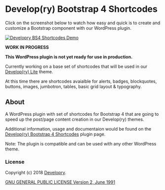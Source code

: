 # Develop(ry) Bootstrap 4 Shortcodes

Click on the screenshot below to watch how easy and quick is to create and customize a Bootstrap component with our WordPress plugin.

[![Developry BS4 Shortcodes Demo](https://img.youtube.com/vi/THj-cLl60AM/0.jpg)](https://www.youtube.com/watch?v=THj-cLl60AM)

**WORK IN PROGRESS**

**This WordPress plugin is not yet ready for use in production.** 

Currently working on a base set of shortcodes that will be used in our 
[Develop(ry) Lite](https://github.com/krasenslavov/developry-lite) theme. 

At this time there are shortcodes avaialble for alerts, badges, blockquotes, 
buttons, images, jumbotron, tables, basic grid layout & typography.

## About

A WordPress plugin with set of shortcodes for Bootstrap 4 that are going to 
speed up the post/page content creation in our Develop(ry) themes. 

Additional information, usage and documentaion would be found on the 
[Develop(ry) Bootstrap 4 Shortcodes](http://developry.com/developry-bs4-shortcodes) 
plugin page.

Note: The plugin is compatible and can be used with any other WordPress theme.

### License

Copyright (c) 2018 [Developry](http://developry.com).

[GNU GENERAL PUBLIC LICENSE Version 2, June 1991](https://github.com/systemd/systemd/blob/master/LICENSE.GPL2)
